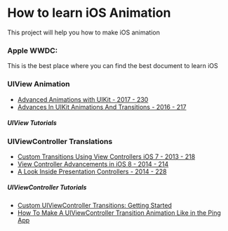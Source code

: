 # How to learn iOS Animation
This project will help you how to make iOS animation

### Apple WWDC:
This is the best place where you can find the best document to learn iOS

### UIView Animation
* [Advanced Animations with UIKit - 2017 - 230](https://developer.apple.com/videos/play/wwdc2017/230/)
* [Advances In UIKit Animations And Transitions - 2016 - 217](https://developer.apple.com/videos/play/wwdc2016/216/)

##### UIView Tutorials

### UIViewController Translations
* [Custom Transitions Using View Controllers iOS 7 - 2013 - 218](https://developer.apple.com/videos/play/wwdc2013/218/)
* [View Controller Advancements in iOS 8 - 2014 - 214](https://developer.apple.com/videos/play/wwdc2014/214/)
* [A Look Inside Presentation Controllers - 2014 - 228](https://developer.apple.com/videos/play/wwdc2014/228/)

##### UIViewController Tutorials
* [Custom UIViewController Transitions: Getting Started](https://www.raywenderlich.com/170144/custom-uiviewcontroller-transitions-getting-started)
* [How To Make A UIViewController Transition Animation Like in the Ping App](https://www.raywenderlich.com/167198/make-uiviewcontroller-transition-animation-like-ping-app)
